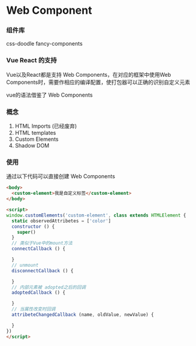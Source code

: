 # Web Component

### 组件库
css-doodle
fancy-components

### Vue React 的支持
Vue以及React都是支持 Web Components，在对应的框架中使用Web Components时，需要作相应的编译配置，使打包器可以正确的识别自定义元素

vue的语法借鉴了 Web Components

### 概念
1. HTML Imports (已经废弃)
2. HTML templates
3. Custom Elements
3. Shadow DOM

### 使用
通过以下代码可以直接创建 Web Components
``` html
<body>
  <custom-element>我是自定义标签</custom-element>
</body>

<script>
window.customElements('custom-element', class extends HTMLElement {
  static observedAttribetes = ['color']
  constructor () {
    super()
  }
  // 类似于Vue中的mount方法
  connectCallback () {

  }
  // unmount
  disconnectCallback () {

  }
  // 内部元素被 adopted之后的回调
  adoptedCallback () {

  }
  // 当属性改变时回调
  attribeteChangedCallback (name, oldValue, newValue) {

  }
})
</script>

```